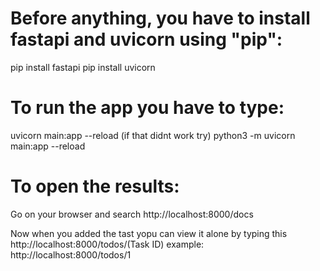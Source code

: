 # Before anything, you have to install fastapi and uvicorn using "pip":
pip install fastapi
pip install uvicorn

# To run the app you have to type:
uvicorn main:app --reload
(if that didnt work try)
python3 -m uvicorn main:app --reload

# To open the results:
Go on your browser and search
http://localhost:8000/docs

Now when you added the tast yopu can view it alone by typing this
http://localhost:8000/todos/(Task ID)
example:
http://localhost:8000/todos/1
